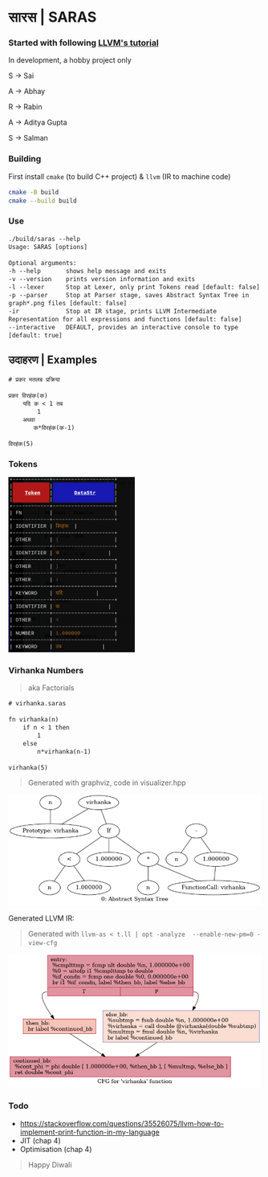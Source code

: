 # सारस | SARAS
### Started with following [LLVM's tutorial](https://www.llvm.org/docs/tutorial/MyFirstLanguageFrontend/)

In development, a hobby project only

S -> Sai

A -> Abhay

R -> Rabin

A -> Aditya Gupta

S -> Salman

### Building

First install `cmake` (to build C++ project) & `llvm` (IR to machine code)

```sh
cmake -B build
cmake --build build
```

### Use

```
./build/saras --help
Usage: SARAS [options] 

Optional arguments:
-h --help       shows help message and exits
-v --version    prints version information and exits
-l --lexer      Stop at Lexer, only print Tokens read [default: false]
-p --parser     Stop at Parser stage, saves Abstract Syntax Tree in graph*.png files [default: false]
-ir             Stop at IR stage, prints LLVM Intermediate Representation for all expressions and functions [default: false]
--interactive   DEFAULT, provides an interactive console to type [default: true]
```


## उदाहरण | Examples


```
# प्रकर मतलब प्रक्रिया

प्रकर विरहंक(क)
    यदि क < 1 तब
        1
    अथवा
       क*विरहंक(क-1)

विरहंक(5)
```

### Tokens

<img src="images/lexer.png" width="50%" />

### Virhanka Numbers


> aka Factorials

```
# virhanka.saras

fn virhanka(n)
    if n < 1 then
        1
    else
        n*virhanka(n-1)

virhanka(5)
```

> Generated with graphviz, code in visualizer.hpp

![Graph](images/graph.png)

Generated LLVM IR:

> Generated with `llvm-as < t.ll | opt -analyze  --enable-new-pm=0 -view-cfg`

![Graph](images/ir.png)

### Todo

* https://stackoverflow.com/questions/35526075/llvm-how-to-implement-print-function-in-my-language
* JIT (chap 4)
* Optimisation (chap 4)

> Happy Diwali

